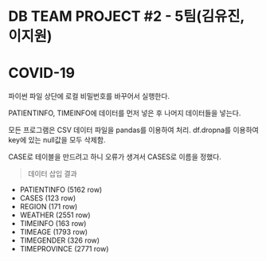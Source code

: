 
# DB TEAM PROJECT #2 - 5팀(김유진, 이지원)
# COVID-19

파이썬 파일 상단에 로컬 비밀번호를 바꾸어서 실행한다.

PATIENTINFO, TIMEINFO에 데이터를 먼저 넣은 후 나머지 데이터들을 넣는다.

모든 프로그램은 CSV 데이터 파일을 pandas를 이용하여 처리.
df.dropna를 이용하여 key에 있는 null값을 모두 삭제함.

CASE로 테이블을 만드려고 하니 오류가 생겨서 CASES로 이름을 정했다.

> 데이터 삽입 결과 
- PATIENTINFO (5162 row)
- CASES (123 row)
- REGION (171 row)
- WEATHER (2551 row)
- TIMEINFO (163 row)
- TIMEAGE (1793 row)
- TIMEGENDER (326 row)
- TIMEPROVINCE (2771 row)
